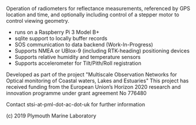Operation of radiometers for reflectance measurements, referenced by GPS location and time, and optionally including control of a stepper motor to control viewing geometry. 

- runs on a Raspberry Pi 3 Model B+
- sqlite support to locally buffer records
- SOS communication to data backend (Work-In-Progress)
- Supports NMEA or UBlox-9 (including RTK-heading) positioning devices
- Supports relative humidity and temperature sensors
- Supports accelerometer for Tilt/Pith/Roll registration


Developed as part of the project "Multiscale Observation Networks for Optical monitoring of Coastal waters, Lakes and Estuaries"
This project has received funding from the European Union’s Horizon 2020 research and innovation programme under grant agreement No 776480



Contact stsi-at-pml-dot-ac-dot-uk for further information

(c) 2019 Plymouth Marine Laboratory
